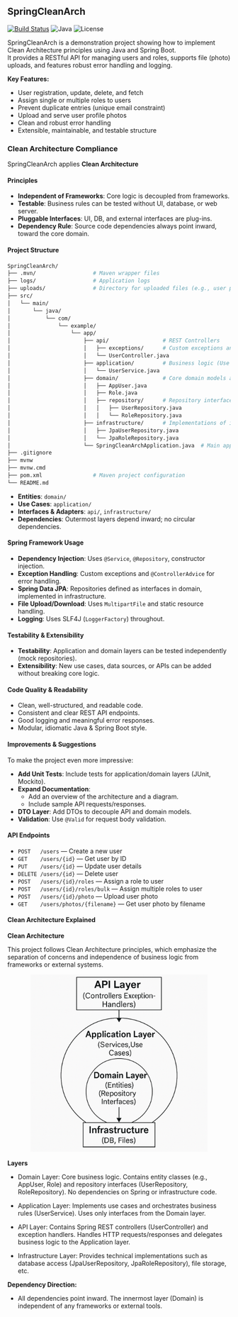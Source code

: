 ## SpringCleanArch


[![Build Status](https://github.com/vijayagopalsb/SpringCleanArch/actions/workflows/ci.yml/badge.svg)](https://github.com/vijayagopalsb/SpringCleanArch/actions)
![Java](https://img.shields.io/badge/Java-17+-blue)
![License](https://img.shields.io/badge/license-MIT-green)


SpringCleanArch is a demonstration project showing how to implement Clean Architecture principles using Java and Spring Boot.  
It provides a RESTful API for managing users and roles, supports file (photo) uploads, and features robust error handling and logging.

**Key Features:**
- User registration, update, delete, and fetch
- Assign single or multiple roles to users
- Prevent duplicate entries (unique email constraint)
- Upload and serve user profile photos
- Clean and robust error handling
- Extensible, maintainable, and testable structure

###  Clean Architecture Compliance

SpringCleanArch applies **Clean Architecture**

#### Principles

- **Independent of Frameworks**: Core logic is decoupled from frameworks.
- **Testable**: Business rules can be tested without UI, database, or web server.
- **Pluggable Interfaces**: UI, DB, and external interfaces are plug-ins.
- **Dependency Rule**: Source code dependencies always point inward, toward the core domain.

#### Project Structure

```bash
SpringCleanArch/
├── .mvn/                  # Maven wrapper files
├── logs/                  # Application logs
├── uploads/               # Directory for uploaded files (e.g., user photos)
├── src/
│   └── main/
│       └── java/
│           └── com/
│               └── example/
│                   └── app/
│                       ├── api/                 # REST Controllers
│                       │   ├── exceptions/      # Custom exceptions and handlers
│                       │   └── UserController.java
│                       ├── application/         # Business logic (Use Cases)
│                       │   └── UserService.java
│                       ├── domain/              # Core domain models and interfaces
│                       │   ├── AppUser.java
│                       │   ├── Role.java
│                       │   ├── repository/      # Repository interfaces
│                       │   │   ├── UserRepository.java
│                       │   │   └── RoleRepository.java
│                       ├── infrastructure/      # Implementations of interfaces
│                       │   ├── JpaUserRepository.java
│                       │   └── JpaRoleRepository.java
│                       └── SpringCleanArchApplication.java  # Main application entry point
├── .gitignore
├── mvnw
├── mvnw.cmd
├── pom.xml                # Maven project configuration
└── README.md
```

- **Entities**: `domain/`
- **Use Cases**: `application/`
- **Interfaces & Adapters**: `api/`, `infrastructure/`
- **Dependencies**: Outermost layers depend inward; no circular dependencies.

#### Spring Framework Usage

- **Dependency Injection**: Uses `@Service`, `@Repository`, constructor injection.
- **Exception Handling**: Custom exceptions and `@ControllerAdvice` for error handling.
- **Spring Data JPA**: Repositories defined as interfaces in domain, implemented in infrastructure.
- **File Upload/Download**: Uses `MultipartFile` and static resource handling.
- **Logging**: Uses SLF4J (`LoggerFactory`) throughout.

#### Testability & Extensibility

- **Testability**: Application and domain layers can be tested independently (mock repositories).
- **Extensibility**: New use cases, data sources, or APIs can be added without breaking core logic.

#### Code Quality & Readability

- Clean, well-structured, and readable code.
- Consistent and clear REST API endpoints.
- Good logging and meaningful error responses.
- Modular, idiomatic Java & Spring Boot style.

#### Improvements & Suggestions

To make the project even more impressive:
- **Add Unit Tests**: Include tests for application/domain layers (JUnit, Mockito).
- **Expand Documentation**: 
    - Add an overview of the architecture and a diagram.
    - Include sample API requests/responses.
- **DTO Layer**: Add DTOs to decouple API and domain models.
- **Validation**: Use `@Valid` for request body validation.

#### API Endpoints

- `POST   /users`           — Create a new user
- `GET    /users/{id}`      — Get user by ID
- `PUT    /users/{id}`      — Update user details
- `DELETE /users/{id}`      — Delete user
- `POST   /users/{id}/roles`      — Assign a role to user
- `POST   /users/{id}/roles/bulk` — Assign multiple roles to user
- `POST   /users/{id}/photo`      — Upload user photo
- `GET    /users/photos/{filename}` — Get user photo by filename

#### Clean Architecture Explained

**Clean Architecture**

This project follows Clean Architecture principles, which emphasize the separation of concerns and independence of business logic from frameworks or external systems.


<p align="center">
  <img src="assets/clean-architecture.png" alt="Clean Architecture Diagram" width="400" height="400"/>
</p>

**Layers**

- Domain Layer: Core business logic. Contains entity classes (e.g., AppUser, Role) and repository interfaces (UserRepository, RoleRepository).
No dependencies on Spring or infrastructure code.


- Application Layer: Implements use cases and orchestrates business rules (UserService). Uses only interfaces from the Domain layer.


- API Layer: Contains Spring REST controllers (UserController) and exception handlers. Handles HTTP requests/responses and delegates business logic to the Application layer.


- Infrastructure Layer: Provides technical implementations such as database access (JpaUserRepository, JpaRoleRepository), file storage, etc.


**Dependency Direction:**
- All dependencies point inward. The innermost layer (Domain) is independent of any frameworks or external tools.



